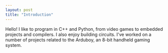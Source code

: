```yaml
---
layout: post
title: "Introduction"
---
```


Hello! I like to program in C++ and Python, from video games to embedded projects and compilers. I also enjoy building circuits.
I've worked on a number of projects related to the Arduboy, an 8-bit handheld gaming system.